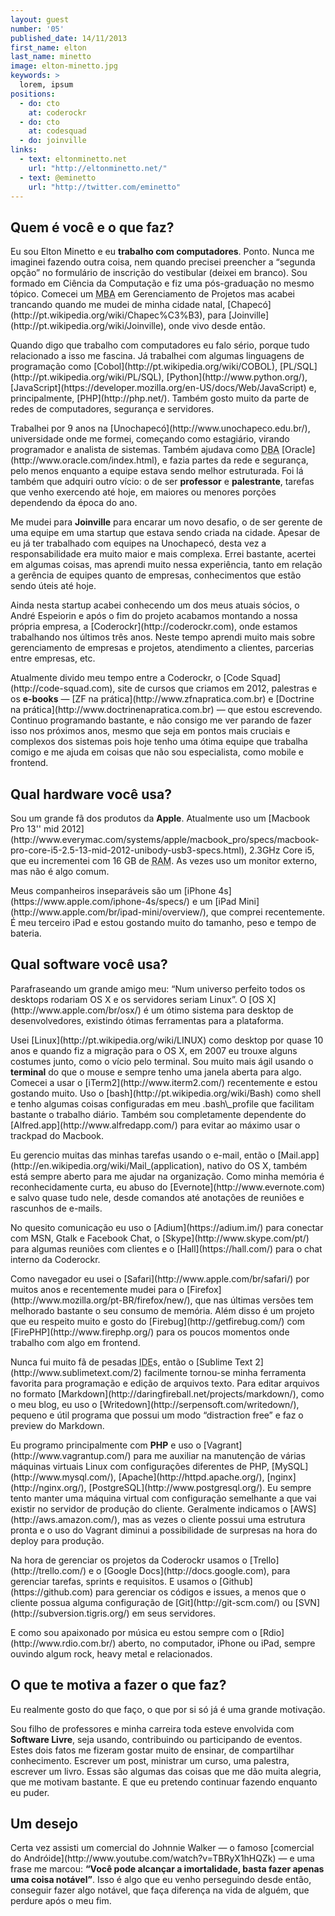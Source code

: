 ```yaml
---
layout: guest
number: '05'
published_date: 14/11/2013
first_name: elton
last_name: minetto
image: elton-minetto.jpg
keywords: >
  lorem, ipsum
positions:
  - do: cto
    at: coderockr
  - do: cto
    at: codesquad
  - do: joinville
links:
  - text: eltonminetto.net
    url: "http://eltonminetto.net/"
  - text: @eminetto
    url: "http://twitter.com/eminetto"
---
```

<section class="question">
  <div class="wrapper">
    <div class="question-title-area">
      <h2 class="question-title">Quem é você e o que faz?</h2>
    </div>
    <div class="question-content-area">
      <div class="question-content text">
        <p>
          Eu sou Elton Minetto e eu <strong>trabalho com computadores</strong>.
          Ponto. Nunca me imaginei fazendo outra coisa, nem quando precisei
          preencher a “segunda opção” no formulário de inscrição do vestibular
          (deixei em branco). Sou formado em Ciência da Computação e fiz uma
          pós-graduação no mesmo tópico.
          Comecei um <abbr title="Master of Business Administration">MBA</abbr>
          em Gerenciamento de Projetos mas acabei trancando quando me mudei de
          minha cidade natal,
          [Chapecó](http://pt.wikipedia.org/wiki/Chapec%C3%B3), para
          [Joinville](http://pt.wikipedia.org/wiki/Joinville), onde vivo desde
          então.
        </p>
        <p>
          Quando digo que trabalho com computadores eu falo sério, porque
          tudo relacionado a isso me fascina. Já trabalhei com algumas
          linguagens de programação como
          [Cobol](http://pt.wikipedia.org/wiki/COBOL),
          [PL/SQL](http://pt.wikipedia.org/wiki/PL/SQL),
          [Python](http://www.python.org/),
          [JavaScript](https://developer.mozilla.org/en-US/docs/Web/JavaScript)
          e, principalmente, [PHP](http://php.net/). Também gosto muito da parte
          de redes de computadores, segurança e servidores.
        </p>
        <p>
          Trabalhei por 9 anos na [Unochapecó](http://www.unochapeco.edu.br/),
          universidade onde me formei, começando como estagiário, virando
          programador e analista de sistemas. Também ajudava como
          <abbr title="Database Administrator">DBA</abbr>
          [Oracle](http://www.oracle.com/index.html), e fazia partes da rede e
          segurança, pelo menos enquanto a equipe estava sendo melhor
          estruturada. Foi lá também que adquiri outro vício: o de ser
          <strong>professor</strong> e <strong>palestrante</strong>, tarefas que
          venho exercendo até hoje, em maiores ou menores porções dependendo da
          época do ano.
        </p>
        <p>
          Me mudei para <strong>Joinville</strong> para encarar um novo desafio,
          o de ser gerente de uma equipe em uma startup que estava sendo criada
          na cidade. Apesar de eu já ter trabalhado com equipes na Unochapecó,
          desta vez a responsabilidade era muito maior e mais complexa. Errei
          bastante, acertei em algumas coisas, mas aprendi muito nessa
          experiência, tanto em relação a gerência de equipes quanto de
          empresas, conhecimentos que estão sendo úteis até hoje.
        </p>
        <p>
          Ainda nesta startup acabei conhecendo um dos meus atuais sócios, o
          André Espeiorin e após o fim do projeto acabamos montando a nossa
          própria empresa, a [Coderockr](http://coderockr.com), onde estamos
          trabalhando nos últimos três anos. Neste tempo aprendi muito mais
          sobre gerenciamento de empresas e projetos, atendimento a clientes,
          parcerias entre empresas, etc.
        </p>
        <p>
          Atualmente divido meu tempo entre a Coderockr, o
          [Code Squad](http://code-squad.com), site de cursos que criamos em
          2012, palestras e os <strong>e-books</strong> —
          [ZF na prática](http://www.zfnapratica.com.br) e
          [Doctrine na prática](http://www.doctrinenapratica.com.br) — que estou
          escrevendo. Continuo programando bastante, e não consigo me ver
          parando de fazer isso nos próximos anos, mesmo que seja em pontos mais
          cruciais e complexos dos sistemas pois hoje tenho uma ótima equipe que
          trabalha comigo e me ajuda em coisas que não sou especialista, como
          mobile e frontend.
        </p>
      </div>
    </div>
  </div>
</section>

<section class="question">
  <div class="wrapper">
    <div class="question-title-area">
      <h2 class="question-title">Qual hardware você usa?</h2>
    </div>
    <div class="question-content-area">
      <div class="question-content text">
        <p>
          Sou um grande fã dos produtos da <strong>Apple</strong>. Atualmente
          uso um [Macbook Pro 13'' mid 2012](http://www.everymac.com/systems/apple/macbook_pro/specs/macbook-pro-core-i5-2.5-13-mid-2012-unibody-usb3-specs.html),
          2.3GHz Core i5, que eu incrementei com 16 GB de
          <abbr title="Random-access memory">RAM</abbr>. As vezes uso um
          monitor externo, mas não é algo comum.
        </p>
        <p>
          Meus companheiros inseparáveis são um
          [iPhone 4s](https://www.apple.com/iphone-4s/specs/) e um
          [iPad Mini](http://www.apple.com/br/ipad-mini/overview/),
          que comprei recentemente. É meu terceiro iPad e estou gostando muito
          do tamanho, peso e tempo de bateria.
        </p>
      </div>
    </div>
  </div>
</section>

<section class="question">
  <div class="wrapper">
    <div class="question-title-area">
      <h2 class="question-title">Qual software você usa?</h2>
    </div>
    <div class="question-content-area">
      <div class="question-content text">
        <p>
          Parafraseando um grande amigo meu: “Num universo perfeito todos os
          desktops rodariam OS X e os servidores seriam Linux”.
          O [OS X](http://www.apple.com/br/osx/) é um ótimo sistema para desktop
          de desenvolvedores, existindo ótimas ferramentas para a plataforma.
        </p>
        <p>
          Usei [Linux](http://pt.wikipedia.org/wiki/LINUX) como desktop por
          quase 10 anos e quando fiz a migração para o OS X, em 2007 eu trouxe
          alguns costumes junto, como o vício pelo terminal. Sou muito mais ágil
          usando o <strong>terminal</strong> do que o mouse e sempre tenho uma
          janela aberta para algo. Comecei a usar o
          [iTerm2](http://www.iterm2.com/) recentemente e estou gostando muito.
          Uso o [bash](http://pt.wikipedia.org/wiki/Bash) como shell e tenho
          algumas coisas configuradas em meu .bash\_profile que facilitam
          bastante o trabalho diário. Também sou completamente dependente do
          [Alfred.app](http://www.alfredapp.com/) para evitar ao máximo usar o
          trackpad do Macbook.
        </p>
        <p>
          Eu gerencio muitas das minhas tarefas usando o e-mail, então o
          [Mail.app](http://en.wikipedia.org/wiki/Mail_(application), nativo do
          OS X, também está sempre aberto para me ajudar na organização. Como
          minha memória é reconhecidamente curta, eu abuso do
          [Evernote](http://www.evernote.com) e salvo quase tudo nele, desde
          comandos até anotações de reuniões e rascunhos de e-mails.
        </p>
        <p>
          No quesito comunicação eu uso o [Adium](https://adium.im/) para
          conectar com MSN, Gtalk e Facebook Chat, o
          [Skype](http://www.skype.com/pt/) para algumas reuniões com clientes e
          o [Hall](https://hall.com/) para o chat interno da Coderockr.
        </p>
        <p>
          Como navegador eu usei o [Safari](http://www.apple.com/br/safari/) por
          muitos anos e recentemente mudei para o
          [Firefox](http://www.mozilla.org/pt-BR/firefox/new/), que nas últimas
          versões tem melhorado bastante o seu consumo de memória. Além disso é
          um projeto que eu respeito muito e gosto do
          [Firebug](http://getfirebug.com/) com
          [FirePHP](http://www.firephp.org/) para os poucos momentos onde
          trabalho com algo em frontend.
        </p>
        <p>
          Nunca fui muito fã de pesadas
          <abbr title="Integrated Development Environment">IDE</abbr>s, então o
          [Sublime Text 2](http://www.sublimetext.com/2) facilmente tornou-se
          minha ferramenta favorita para programação e edição de arquivos texto.
          Para editar arquivos no formato
          [Markdown](http://daringfireball.net/projects/markdown/), como o meu
          blog, eu uso o [Writedown](http://serpensoft.com/writedown/), pequeno
          e útil programa que possui um modo “distraction free” e faz o preview
          do Markdown.
        </p>
        <p>
          Eu programo principalmente com <strong>PHP</strong> e uso o
          [Vagrant](http://www.vagrantup.com/) para me auxiliar na manutenção de
          várias máquinas virtuais Linux com configurações diferentes de PHP,
          [MySQL](http://www.mysql.com/), [Apache](http://httpd.apache.org/),
          [nginx](http://nginx.org/), [PostgreSQL](http://www.postgresql.org/).
          Eu sempre tento manter uma máquina virtual com configuração semelhante
          a que vai existir no servidor de produção do cliente. Geralmente
          indicamos o [AWS](http://aws.amazon.com/), mas as vezes o cliente
          possui uma estrutura pronta e o uso do Vagrant diminui a possibilidade
          de surpresas na hora do deploy para produção.
        </p>
        <p>
          Na hora de gerenciar os projetos da Coderockr usamos o
          [Trello](http://trello.com/) e o
          [Google Docs](http://docs.google.com), para gerenciar tarefas, sprints
          e requisitos. E usamos o [Github](https://github.com) para gerenciar
          os códigos e issues, a menos que o cliente possua alguma configuração
          de [Git](http://git-scm.com/) ou [SVN](http://subversion.tigris.org/)
          em seus servidores.
        </p>
        <p>
          E como sou apaixonado por música eu estou sempre com o
          [Rdio](http://www.rdio.com.br/) aberto, no computador, iPhone ou iPad,
          sempre ouvindo algum rock, heavy metal e relacionados.
        </p>
      </div>
    </div>
  </div>
</section>

<section class="question">
  <div class="wrapper">
    <div class="question-title-area">
      <h2 class="question-title">O que te motiva a fazer o que faz?</h2>
    </div>
    <div class="question-content-area">
      <div class="question-content text">
        <p>
          Eu realmente gosto do que faço, o que por si só já é uma grande
          motivação.
        </p>
        <p>
          Sou filho de professores e minha carreira toda esteve envolvida com
          <strong>Software Livre</strong>, seja usando, contribuindo ou
          participando de eventos. Estes dois fatos me fizeram gostar muito de
          ensinar, de compartilhar conhecimento. Escrever um post, ministrar um
          curso, uma palestra, escrever um livro. Essas são algumas das coisas
          que me dão muita alegria, que me motivam bastante. E que eu pretendo
          continuar fazendo enquanto eu puder.
        </p>
      </div>
    </div>
  </div>
</section>

<section class="question">
  <div class="wrapper">
    <div class="question-title-area">
      <h2 class="question-title">Um desejo</h2>
    </div>
    <div class="question-content-area">
      <div class="question-content text">
        <p>
          Certa vez assisti um comercial do Johnnie Walker — o famoso
          [comercial do Andróide](http://www.youtube.com/watch?v=TBRyX1hHQZk) —
          e uma frase me marcou: <strong>“Você pode alcançar a imortalidade,
          basta fazer apenas uma coisa notável”</strong>. Isso é algo que eu
          venho perseguindo desde então, conseguir fazer algo notável, que faça
          diferença na vida de alguém, que perdure após o meu fim.
        </p>
      </div>
    </div>
  </div>
</section>
